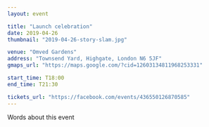 ```yaml
---
layout: event

title: "Launch celebration"
date: 2019-04-26
thumbnail: "2019-04-26-story-slam.jpg"

venue: "Omved Gardens"
address: "Townsend Yard, Highgate, London N6 5JF"
gmaps_url: "https://maps.google.com/?cid=12603134811968253331"

start_time: T18:00
end_time: T21:30

tickets_url: "https://facebook.com/events/436550126870585"
---
```

Words about this event
